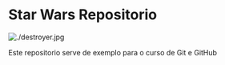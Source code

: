 # Star Wars Repositorio

![./destroyer.jpg](Destroyer)

Este repositorio serve de exemplo para o curso de Git e GitHub